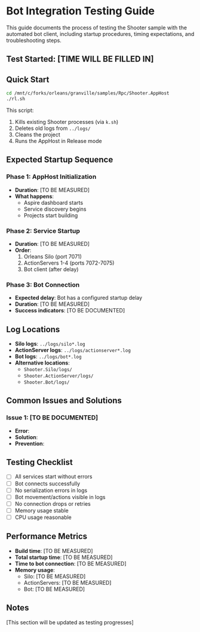 # Bot Integration Testing Guide

This guide documents the process of testing the Shooter sample with the automated bot client, including startup procedures, timing expectations, and troubleshooting steps.

## Test Started: [TIME WILL BE FILLED IN]

## Quick Start

```bash
cd /mnt/c/forks/orleans/granville/samples/Rpc/Shooter.AppHost
./rl.sh
```

This script:
1. Kills existing Shooter processes (via `k.sh`)
2. Deletes old logs from `../logs/`
3. Cleans the project
4. Runs the AppHost in Release mode

## Expected Startup Sequence

### Phase 1: AppHost Initialization
- **Duration**: [TO BE MEASURED]
- **What happens**: 
  - Aspire dashboard starts
  - Service discovery begins
  - Projects start building

### Phase 2: Service Startup
- **Duration**: [TO BE MEASURED]
- **Order**:
  1. Orleans Silo (port 7071)
  2. ActionServers 1-4 (ports 7072-7075)
  3. Bot client (after delay)

### Phase 3: Bot Connection
- **Expected delay**: Bot has a configured startup delay
- **Duration**: [TO BE MEASURED]
- **Success indicators**: [TO BE DOCUMENTED]

## Log Locations

- **Silo logs**: `../logs/silo*.log`
- **ActionServer logs**: `../logs/actionserver*.log`
- **Bot logs**: `../logs/bot*.log`
- **Alternative locations**: 
  - `Shooter.Silo/logs/`
  - `Shooter.ActionServer/logs/`
  - `Shooter.Bot/logs/`

## Common Issues and Solutions

### Issue 1: [TO BE DOCUMENTED]
- **Error**: 
- **Solution**: 
- **Prevention**: 

## Testing Checklist

- [ ] All services start without errors
- [ ] Bot connects successfully
- [ ] No serialization errors in logs
- [ ] Bot movement/actions visible in logs
- [ ] No connection drops or retries
- [ ] Memory usage stable
- [ ] CPU usage reasonable

## Performance Metrics

- **Build time**: [TO BE MEASURED]
- **Total startup time**: [TO BE MEASURED]
- **Time to bot connection**: [TO BE MEASURED]
- **Memory usage**:
  - Silo: [TO BE MEASURED]
  - ActionServers: [TO BE MEASURED]
  - Bot: [TO BE MEASURED]

## Notes

[This section will be updated as testing progresses]